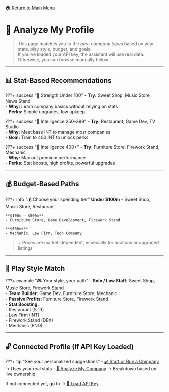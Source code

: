 [🏠 Return to Main Menu](main_menu.md)

# 🧬 Analyze My Profile

> This page matches you to the *best company types* based on your stats, play style, budget, and goals.  
> If you've loaded your API key, the assistant will use real data. Otherwise, you can browse manually below.

---

## 📊 Stat-Based Recommendations

???+ success "💪 Strength Under 100"
    - **Try:** Sweet Shop, Music Store, News Stand  
    - **Why:** Learn company basics without relying on stats  
    - **Perks:** Simple upgrades, low upkeep

???+ success "🧠 Intelligence 250–399"
    - **Try:** Restaurant, Game Dev, TV Studio  
    - **Why:** Meet base INT to manage most companies  
    - **Goal:** Train to 400 INT to unlock perks

???+ success "🧠 Intelligence 400+"
    - **Try:** Furniture Store, Firework Stand, Mechanic  
    - **Why:** Max out premium performance  
    - **Perks:** Stat boosts, high profits, powerful upgrades

---

## 💰 Budget-Based Paths

???+ info "💰 Choose your spending tier"
    **Under $100m**
    - Sweet Shop, Music Store, Restaurant

    **$100m – $500m**
    - Furniture Store, Game Development, Firework Stand

    **$500m+**
    - Mechanic, Law Firm, Tech Company

> 💡 Prices are market-dependent, especially for auctions or upgraded listings

---

## 👤 Play Style Match

???+ example "🎮 Your style, your path"
    - **Solo / Low Staff:** Sweet Shop, Music Store, Firework Stand  
    - **Team Builder:** Game Dev, Furniture Store, Mechanic  
    - **Passive Profits:** Furniture Store, Firework Stand  
    - **Stat Boosting:**  
        - Restaurant (STR)  
        - Law Firm (INT)  
        - Firework Stand (DEX)  
        - Mechanic (END)

---

## 🔓 Connected Profile (If API Key Loaded)

???+ tip "See your personalized suggestions"
    - [✔️ Start or Buy a Company](start_or_buy.md) → Uses your real stats
    - [🔬 Analyze My Company](analyze_company.md) → Breakdown based on live ownership

If not connected yet, go to → [🔑 Load API Key](load_profile.md)
